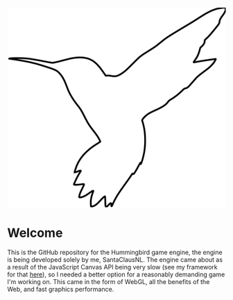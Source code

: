 ![alt text](https://github.com/SantaClausNL/Hummingbird/raw/master/assets/logo.svg "Hummingbird engine logo.")
# Welcome
This is the GitHub repository for the Hummingbird game engine, the engine is being developed solely by me, SantaClausNL.
The engine came about as a result of the JavaScript Canvas API being very slow (see my framework for that [here](https://github.com/SantaClausNL/Pelican)), so I needed a better option for a reasonably demanding game I'm working on.
This came in the form of WebGL, all the benefits of the Web, and fast graphics performance.